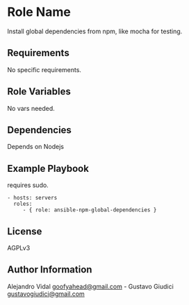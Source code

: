 Role Name
=========

Install global dependencies from npm, like mocha for testing.

Requirements
------------

No specific requirements.

Role Variables
--------------

No vars needed.

Dependencies
------------

Depends on Nodejs

Example Playbook
----------------

requires sudo.

    - hosts: servers
      roles:
         - { role: ansible-npm-global-dependencies }

License
-------

AGPLv3

Author Information
------------------

Alejandro Vidal goofyahead@gmail.com - Gustavo Giudici gustavogiudici@gmail.com

